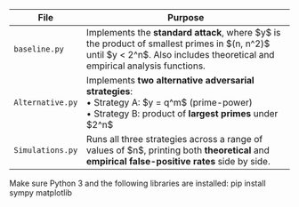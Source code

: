 | File                  | Purpose                                                                                                                                                                          |
| --------------------- | -------------------------------------------------------------------------------------------------------------------------------------------------------------------------------- |
| `baseline.py`         | Implements the **standard attack**, where \$y\$ is the product of smallest primes in \$(n, n^2)\$ until \$y < 2^n\$. Also includes theoretical and empirical analysis functions. |
| `Alternative.py`      | Implements **two alternative adversarial strategies**:<br>• Strategy A: \$y = q^m\$ (prime-power)<br>• Strategy B: product of **largest primes** under \$2^n\$                   |
| `Simulations.py` | Runs all three strategies across a range of values of \$n\$, printing both **theoretical** and **empirical false-positive rates** side by side.                                  |


Make sure Python 3 and the following libraries are installed:
pip install sympy matplotlib
